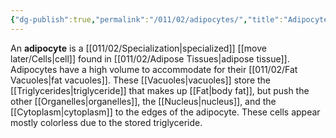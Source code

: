 ```yaml
---
{"dg-publish":true,"permalink":"/011/02/adipocytes/","title":"Adipocytes","tags":["BIOL422"],"noteIcon":"1","created":"2024-09-26T13:45:04.061-07:00","updated":"2024-09-26T15:02:23.666-07:00"}
---
```


An **adipocyte** is a [[011/02/Specialization\|specialized]] [[move later/Cells\|cell]] found in [[011/02/Adipose Tissues\|adipose tissue]]. Adipocytes have a high volume to accommodate for their [[011/02/Fat Vacuoles\|fat vacuoles]]. These [[Vacuoles\|vacuoles]] store the [[Triglycerides\|triglyceride]] that makes up [[Fat\|body fat]], but push the other [[Organelles\|organelles]], the [[Nucleus\|nucleus]], and the [[Cytoplasm\|cytoplasm]] to the edges of the adipocyte. These cells appear mostly colorless due to the stored triglyceride.